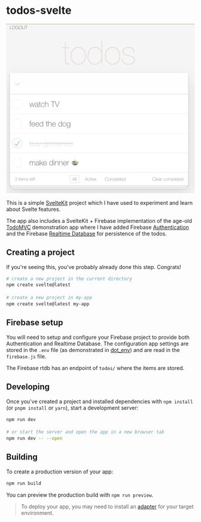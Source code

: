 # todos-svelte

![Todos Svelte image](todosmvc-svelte.jpg)

This is a simple [SvelteKit](https://kit.svelte.dev/docs/introduction) project which I have used to experiment and
learn about Svelte features.

The app also includes a SvelteKit + Firebase implementation of the age-old [TodoMVC](http://todomvc.com) demonstration app where I have
added Firebase [Authentication](https://firebase.google.com/products/auth) and the Firebase [Realtime Database](https://firebase.google.com/products/realtime-database) for persistence of the todos.


## Creating a project

If you're seeing this, you've probably already done this step. Congrats!

```bash
# create a new project in the current directory
npm create svelte@latest

# create a new project in my-app
npm create svelte@latest my-app
```

## Firebase setup

You will need to setup and configure your Firebase project to provide both Authentication and Realtime Database.  The configuration app settings are stored
in the `.env` file (as demonstrated in [dot_env](dot_env)) and are read in the `firebase.js` file.

The Firebase rtdb has an endpoint of `todos/` where the items are stored.


## Developing

Once you've created a project and installed dependencies with `npm install` (or `pnpm install` or `yarn`), start a development server:

```bash
npm run dev

# or start the server and open the app in a new browser tab
npm run dev -- --open
```

## Building

To create a production version of your app:

```bash
npm run build
```

You can preview the production build with `npm run preview`.

> To deploy your app, you may need to install an [adapter](https://kit.svelte.dev/docs/adapters) for your target environment.
